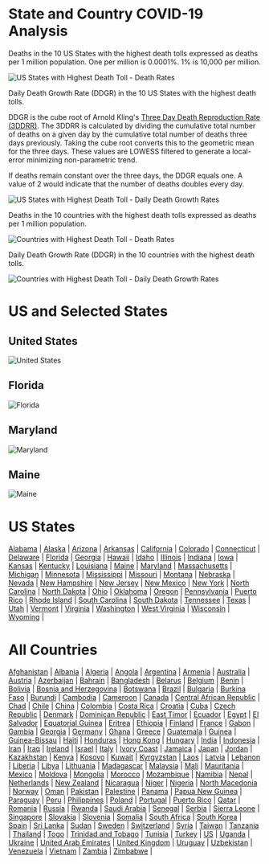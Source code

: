 # State and Country COVID-19 Analysis #
Deaths in the 10 US States with the highest death tolls expressed as deaths per 1 million population. One per million is 0.0001%.  1% is 10,000 per million.

![US States with Highest Death Toll - Death Rates](https://github.com/lintondf/COVIDtoTimeSeries/raw/master/analysis/States10WorstDeathRates.png)

Daily Death Growth Rate (DDGR) in the 10 US States with the highest death tolls.

DDGR is the cube root of Arnold Kling's [Three Day Death Reproduction Rate (3DDRR)](http://www.arnoldkling.com/blog/the-3ddrr/).  The 3DDRR is calculated by dividing the cumulative total number of deaths on a given day by the  cumulative total number of deaths three days previously.  Taking the cube root converts this to the geometric mean for the three days.  These values are LOWESS filtered to generate a local-error minimizing non-parametric trend.

If deaths remain constant over the three days, the DDGR equals one.  A value of 2 would indicate that the number of deaths doubles every day.

![US States with Highest Death Toll - Daily Death Growth Rates](https://github.com/lintondf/COVIDtoTimeSeries/raw/master/analysis/States10WorstDDGR.png)

Deaths in the 10 countries with the highest death tolls expressed as deaths per 1 million population. 

![Countries with Highest Death Toll - Death Rates](https://github.com/lintondf/COVIDtoTimeSeries/raw/master/analysis/Countries10WorstDeathRates.png)

Daily Death Growth Rate (DDGR) in the 10 countries with the highest death tolls.

![Countries with Highest Death Toll - Daily Death Growth Rates](https://github.com/lintondf/COVIDtoTimeSeries/raw/master/analysis/Countries10WorstDDGR.png)

# US and Selected States #
## United States ##
![United States](https://github.com/lintondf/COVIDtoTimeSeries/raw/master/analysis/countries/US.png)

## Florida ##
![Florida](https://github.com/lintondf/COVIDtoTimeSeries/raw/master/analysis/states/Florida.png)

## Maryland ##
![Maryland](https://github.com/lintondf/COVIDtoTimeSeries/raw/master/analysis/states/Maryland.png)

## Maine ##
![Maine](https://github.com/lintondf/COVIDtoTimeSeries/raw/master/analysis/states/Maine.png)

# US States #
<!---states[-->
[Alabama](https://github.com/lintondf/COVIDtoTimeSeries/raw/master/analysis/states/Alabama.png) &#124; 
[Alaska](https://github.com/lintondf/COVIDtoTimeSeries/raw/master/analysis/states/Alaska.png) &#124; 
[Arizona](https://github.com/lintondf/COVIDtoTimeSeries/raw/master/analysis/states/Arizona.png) &#124; 
[Arkansas](https://github.com/lintondf/COVIDtoTimeSeries/raw/master/analysis/states/Arkansas.png) &#124; 
[California](https://github.com/lintondf/COVIDtoTimeSeries/raw/master/analysis/states/California.png) &#124; 
[Colorado](https://github.com/lintondf/COVIDtoTimeSeries/raw/master/analysis/states/Colorado.png) &#124; 
[Connecticut](https://github.com/lintondf/COVIDtoTimeSeries/raw/master/analysis/states/Connecticut.png) &#124; 
[Delaware](https://github.com/lintondf/COVIDtoTimeSeries/raw/master/analysis/states/Delaware.png) &#124; 
[Florida](https://github.com/lintondf/COVIDtoTimeSeries/raw/master/analysis/states/Florida.png) &#124; 
[Georgia](https://github.com/lintondf/COVIDtoTimeSeries/raw/master/analysis/states/Georgia.png) &#124; 
[Hawaii](https://github.com/lintondf/COVIDtoTimeSeries/raw/master/analysis/states/Hawaii.png) &#124; 
[Idaho](https://github.com/lintondf/COVIDtoTimeSeries/raw/master/analysis/states/Idaho.png) &#124; 
[Illinois](https://github.com/lintondf/COVIDtoTimeSeries/raw/master/analysis/states/Illinois.png) &#124; 
[Indiana](https://github.com/lintondf/COVIDtoTimeSeries/raw/master/analysis/states/Indiana.png) &#124; 
[Iowa](https://github.com/lintondf/COVIDtoTimeSeries/raw/master/analysis/states/Iowa.png) &#124; 
[Kansas](https://github.com/lintondf/COVIDtoTimeSeries/raw/master/analysis/states/Kansas.png) &#124; 
[Kentucky](https://github.com/lintondf/COVIDtoTimeSeries/raw/master/analysis/states/Kentucky.png) &#124; 
[Louisiana](https://github.com/lintondf/COVIDtoTimeSeries/raw/master/analysis/states/Louisiana.png) &#124; 
[Maine](https://github.com/lintondf/COVIDtoTimeSeries/raw/master/analysis/states/Maine.png) &#124; 
[Maryland](https://github.com/lintondf/COVIDtoTimeSeries/raw/master/analysis/states/Maryland.png) &#124; 
[Massachusetts](https://github.com/lintondf/COVIDtoTimeSeries/raw/master/analysis/states/Massachusetts.png) &#124; 
[Michigan](https://github.com/lintondf/COVIDtoTimeSeries/raw/master/analysis/states/Michigan.png) &#124; 
[Minnesota](https://github.com/lintondf/COVIDtoTimeSeries/raw/master/analysis/states/Minnesota.png) &#124; 
[Mississippi](https://github.com/lintondf/COVIDtoTimeSeries/raw/master/analysis/states/Mississippi.png) &#124; 
[Missouri](https://github.com/lintondf/COVIDtoTimeSeries/raw/master/analysis/states/Missouri.png) &#124; 
[Montana](https://github.com/lintondf/COVIDtoTimeSeries/raw/master/analysis/states/Montana.png) &#124; 
[Nebraska](https://github.com/lintondf/COVIDtoTimeSeries/raw/master/analysis/states/Nebraska.png) &#124; 
[Nevada](https://github.com/lintondf/COVIDtoTimeSeries/raw/master/analysis/states/Nevada.png) &#124; 
[New Hampshire](https://github.com/lintondf/COVIDtoTimeSeries/raw/master/analysis/states/New%20Hampshire.png) &#124; 
[New Jersey](https://github.com/lintondf/COVIDtoTimeSeries/raw/master/analysis/states/New%20Jersey.png) &#124; 
[New Mexico](https://github.com/lintondf/COVIDtoTimeSeries/raw/master/analysis/states/New%20Mexico.png) &#124; 
[New York](https://github.com/lintondf/COVIDtoTimeSeries/raw/master/analysis/states/New%20York.png) &#124; 
[North Carolina](https://github.com/lintondf/COVIDtoTimeSeries/raw/master/analysis/states/North%20Carolina.png) &#124; 
[North Dakota](https://github.com/lintondf/COVIDtoTimeSeries/raw/master/analysis/states/North%20Dakota.png) &#124; 
[Ohio](https://github.com/lintondf/COVIDtoTimeSeries/raw/master/analysis/states/Ohio.png) &#124; 
[Oklahoma](https://github.com/lintondf/COVIDtoTimeSeries/raw/master/analysis/states/Oklahoma.png) &#124; 
[Oregon](https://github.com/lintondf/COVIDtoTimeSeries/raw/master/analysis/states/Oregon.png) &#124; 
[Pennsylvania](https://github.com/lintondf/COVIDtoTimeSeries/raw/master/analysis/states/Pennsylvania.png) &#124; 
[Puerto Rico](https://github.com/lintondf/COVIDtoTimeSeries/raw/master/analysis/states/Puerto%20Rico.png) &#124; 
[Rhode Island](https://github.com/lintondf/COVIDtoTimeSeries/raw/master/analysis/states/Rhode%20Island.png) &#124; 
[South Carolina](https://github.com/lintondf/COVIDtoTimeSeries/raw/master/analysis/states/South%20Carolina.png) &#124; 
[South Dakota](https://github.com/lintondf/COVIDtoTimeSeries/raw/master/analysis/states/South%20Dakota.png) &#124; 
[Tennessee](https://github.com/lintondf/COVIDtoTimeSeries/raw/master/analysis/states/Tennessee.png) &#124; 
[Texas](https://github.com/lintondf/COVIDtoTimeSeries/raw/master/analysis/states/Texas.png) &#124; 
[Utah](https://github.com/lintondf/COVIDtoTimeSeries/raw/master/analysis/states/Utah.png) &#124; 
[Vermont](https://github.com/lintondf/COVIDtoTimeSeries/raw/master/analysis/states/Vermont.png) &#124; 
[Virginia](https://github.com/lintondf/COVIDtoTimeSeries/raw/master/analysis/states/Virginia.png) &#124; 
[Washington](https://github.com/lintondf/COVIDtoTimeSeries/raw/master/analysis/states/Washington.png) &#124; 
[West Virginia](https://github.com/lintondf/COVIDtoTimeSeries/raw/master/analysis/states/West%20Virginia.png) &#124; 
[Wisconsin](https://github.com/lintondf/COVIDtoTimeSeries/raw/master/analysis/states/Wisconsin.png) &#124; 
[Wyoming](https://github.com/lintondf/COVIDtoTimeSeries/raw/master/analysis/states/Wyoming.png) &#124; 
<!---]states-->

# All Countries # 
<!---countries[-->
[Afghanistan](https://github.com/lintondf/COVIDtoTimeSeries/raw/master/analysis/countries/Afghanistan.png) &#124; 
[Albania](https://github.com/lintondf/COVIDtoTimeSeries/raw/master/analysis/countries/Albania.png) &#124; 
[Algeria](https://github.com/lintondf/COVIDtoTimeSeries/raw/master/analysis/countries/Algeria.png) &#124; 
[Angola](https://github.com/lintondf/COVIDtoTimeSeries/raw/master/analysis/countries/Angola.png) &#124; 
[Argentina](https://github.com/lintondf/COVIDtoTimeSeries/raw/master/analysis/countries/Argentina.png) &#124; 
[Armenia](https://github.com/lintondf/COVIDtoTimeSeries/raw/master/analysis/countries/Armenia.png) &#124; 
[Australia](https://github.com/lintondf/COVIDtoTimeSeries/raw/master/analysis/countries/Australia.png) &#124; 
[Austria](https://github.com/lintondf/COVIDtoTimeSeries/raw/master/analysis/countries/Austria.png) &#124; 
[Azerbaijan](https://github.com/lintondf/COVIDtoTimeSeries/raw/master/analysis/countries/Azerbaijan.png) &#124; 
[Bahrain](https://github.com/lintondf/COVIDtoTimeSeries/raw/master/analysis/countries/Bahrain.png) &#124; 
[Bangladesh](https://github.com/lintondf/COVIDtoTimeSeries/raw/master/analysis/countries/Bangladesh.png) &#124; 
[Belarus](https://github.com/lintondf/COVIDtoTimeSeries/raw/master/analysis/countries/Belarus.png) &#124; 
[Belgium](https://github.com/lintondf/COVIDtoTimeSeries/raw/master/analysis/countries/Belgium.png) &#124; 
[Benin](https://github.com/lintondf/COVIDtoTimeSeries/raw/master/analysis/countries/Benin.png) &#124; 
[Bolivia](https://github.com/lintondf/COVIDtoTimeSeries/raw/master/analysis/countries/Bolivia.png) &#124; 
[Bosnia and Herzegovina](https://github.com/lintondf/COVIDtoTimeSeries/raw/master/analysis/countries/Bosnia%20and%20Herzegovina.png) &#124; 
[Botswana](https://github.com/lintondf/COVIDtoTimeSeries/raw/master/analysis/countries/Botswana.png) &#124; 
[Brazil](https://github.com/lintondf/COVIDtoTimeSeries/raw/master/analysis/countries/Brazil.png) &#124; 
[Bulgaria](https://github.com/lintondf/COVIDtoTimeSeries/raw/master/analysis/countries/Bulgaria.png) &#124; 
[Burkina Faso](https://github.com/lintondf/COVIDtoTimeSeries/raw/master/analysis/countries/Burkina%20Faso.png) &#124; 
[Burundi](https://github.com/lintondf/COVIDtoTimeSeries/raw/master/analysis/countries/Burundi.png) &#124; 
[Cambodia](https://github.com/lintondf/COVIDtoTimeSeries/raw/master/analysis/countries/Cambodia.png) &#124; 
[Cameroon](https://github.com/lintondf/COVIDtoTimeSeries/raw/master/analysis/countries/Cameroon.png) &#124; 
[Canada](https://github.com/lintondf/COVIDtoTimeSeries/raw/master/analysis/countries/Canada.png) &#124; 
[Central African Republic](https://github.com/lintondf/COVIDtoTimeSeries/raw/master/analysis/countries/Central%20African%20Republic.png) &#124; 
[Chad](https://github.com/lintondf/COVIDtoTimeSeries/raw/master/analysis/countries/Chad.png) &#124; 
[Chile](https://github.com/lintondf/COVIDtoTimeSeries/raw/master/analysis/countries/Chile.png) &#124; 
[China](https://github.com/lintondf/COVIDtoTimeSeries/raw/master/analysis/countries/China.png) &#124; 
[Colombia](https://github.com/lintondf/COVIDtoTimeSeries/raw/master/analysis/countries/Colombia.png) &#124; 
[Costa Rica](https://github.com/lintondf/COVIDtoTimeSeries/raw/master/analysis/countries/Costa%20Rica.png) &#124; 
[Croatia](https://github.com/lintondf/COVIDtoTimeSeries/raw/master/analysis/countries/Croatia.png) &#124; 
[Cuba](https://github.com/lintondf/COVIDtoTimeSeries/raw/master/analysis/countries/Cuba.png) &#124; 
[Czech Republic](https://github.com/lintondf/COVIDtoTimeSeries/raw/master/analysis/countries/Czech%20Republic.png) &#124; 
[Denmark](https://github.com/lintondf/COVIDtoTimeSeries/raw/master/analysis/countries/Denmark.png) &#124; 
[Dominican Republic](https://github.com/lintondf/COVIDtoTimeSeries/raw/master/analysis/countries/Dominican%20Republic.png) &#124; 
[East Timor](https://github.com/lintondf/COVIDtoTimeSeries/raw/master/analysis/countries/East%20Timor.png) &#124; 
[Ecuador](https://github.com/lintondf/COVIDtoTimeSeries/raw/master/analysis/countries/Ecuador.png) &#124; 
[Egypt](https://github.com/lintondf/COVIDtoTimeSeries/raw/master/analysis/countries/Egypt.png) &#124; 
[El Salvador](https://github.com/lintondf/COVIDtoTimeSeries/raw/master/analysis/countries/El%20Salvador.png) &#124; 
[Equatorial Guinea](https://github.com/lintondf/COVIDtoTimeSeries/raw/master/analysis/countries/Equatorial%20Guinea.png) &#124; 
[Eritrea](https://github.com/lintondf/COVIDtoTimeSeries/raw/master/analysis/countries/Eritrea.png) &#124; 
[Ethiopia](https://github.com/lintondf/COVIDtoTimeSeries/raw/master/analysis/countries/Ethiopia.png) &#124; 
[Finland](https://github.com/lintondf/COVIDtoTimeSeries/raw/master/analysis/countries/Finland.png) &#124; 
[France](https://github.com/lintondf/COVIDtoTimeSeries/raw/master/analysis/countries/France.png) &#124; 
[Gabon](https://github.com/lintondf/COVIDtoTimeSeries/raw/master/analysis/countries/Gabon.png) &#124; 
[Gambia](https://github.com/lintondf/COVIDtoTimeSeries/raw/master/analysis/countries/Gambia.png) &#124; 
[Georgia](https://github.com/lintondf/COVIDtoTimeSeries/raw/master/analysis/countries/Georgia.png) &#124; 
[Germany](https://github.com/lintondf/COVIDtoTimeSeries/raw/master/analysis/countries/Germany.png) &#124; 
[Ghana](https://github.com/lintondf/COVIDtoTimeSeries/raw/master/analysis/countries/Ghana.png) &#124; 
[Greece](https://github.com/lintondf/COVIDtoTimeSeries/raw/master/analysis/countries/Greece.png) &#124; 
[Guatemala](https://github.com/lintondf/COVIDtoTimeSeries/raw/master/analysis/countries/Guatemala.png) &#124; 
[Guinea](https://github.com/lintondf/COVIDtoTimeSeries/raw/master/analysis/countries/Guinea.png) &#124; 
[Guinea-Bissau](https://github.com/lintondf/COVIDtoTimeSeries/raw/master/analysis/countries/Guinea-Bissau.png) &#124; 
[Haiti](https://github.com/lintondf/COVIDtoTimeSeries/raw/master/analysis/countries/Haiti.png) &#124; 
[Honduras](https://github.com/lintondf/COVIDtoTimeSeries/raw/master/analysis/countries/Honduras.png) &#124; 
[Hong Kong](https://github.com/lintondf/COVIDtoTimeSeries/raw/master/analysis/countries/Hong%20Kong.png) &#124; 
[Hungary](https://github.com/lintondf/COVIDtoTimeSeries/raw/master/analysis/countries/Hungary.png) &#124; 
[India](https://github.com/lintondf/COVIDtoTimeSeries/raw/master/analysis/countries/India.png) &#124; 
[Indonesia](https://github.com/lintondf/COVIDtoTimeSeries/raw/master/analysis/countries/Indonesia.png) &#124; 
[Iran](https://github.com/lintondf/COVIDtoTimeSeries/raw/master/analysis/countries/Iran.png) &#124; 
[Iraq](https://github.com/lintondf/COVIDtoTimeSeries/raw/master/analysis/countries/Iraq.png) &#124; 
[Ireland](https://github.com/lintondf/COVIDtoTimeSeries/raw/master/analysis/countries/Ireland.png) &#124; 
[Israel](https://github.com/lintondf/COVIDtoTimeSeries/raw/master/analysis/countries/Israel.png) &#124; 
[Italy](https://github.com/lintondf/COVIDtoTimeSeries/raw/master/analysis/countries/Italy.png) &#124; 
[Ivory Coast](https://github.com/lintondf/COVIDtoTimeSeries/raw/master/analysis/countries/Ivory%20Coast.png) &#124; 
[Jamaica](https://github.com/lintondf/COVIDtoTimeSeries/raw/master/analysis/countries/Jamaica.png) &#124; 
[Japan](https://github.com/lintondf/COVIDtoTimeSeries/raw/master/analysis/countries/Japan.png) &#124; 
[Jordan](https://github.com/lintondf/COVIDtoTimeSeries/raw/master/analysis/countries/Jordan.png) &#124; 
[Kazakhstan](https://github.com/lintondf/COVIDtoTimeSeries/raw/master/analysis/countries/Kazakhstan.png) &#124; 
[Kenya](https://github.com/lintondf/COVIDtoTimeSeries/raw/master/analysis/countries/Kenya.png) &#124; 
[Kosovo](https://github.com/lintondf/COVIDtoTimeSeries/raw/master/analysis/countries/Kosovo.png) &#124; 
[Kuwait](https://github.com/lintondf/COVIDtoTimeSeries/raw/master/analysis/countries/Kuwait.png) &#124; 
[Kyrgyzstan](https://github.com/lintondf/COVIDtoTimeSeries/raw/master/analysis/countries/Kyrgyzstan.png) &#124; 
[Laos](https://github.com/lintondf/COVIDtoTimeSeries/raw/master/analysis/countries/Laos.png) &#124; 
[Latvia](https://github.com/lintondf/COVIDtoTimeSeries/raw/master/analysis/countries/Latvia.png) &#124; 
[Lebanon](https://github.com/lintondf/COVIDtoTimeSeries/raw/master/analysis/countries/Lebanon.png) &#124; 
[Liberia](https://github.com/lintondf/COVIDtoTimeSeries/raw/master/analysis/countries/Liberia.png) &#124; 
[Libya](https://github.com/lintondf/COVIDtoTimeSeries/raw/master/analysis/countries/Libya.png) &#124; 
[Lithuania](https://github.com/lintondf/COVIDtoTimeSeries/raw/master/analysis/countries/Lithuania.png) &#124; 
[Madagascar](https://github.com/lintondf/COVIDtoTimeSeries/raw/master/analysis/countries/Madagascar.png) &#124; 
[Malaysia](https://github.com/lintondf/COVIDtoTimeSeries/raw/master/analysis/countries/Malaysia.png) &#124; 
[Mali](https://github.com/lintondf/COVIDtoTimeSeries/raw/master/analysis/countries/Mali.png) &#124; 
[Mauritania](https://github.com/lintondf/COVIDtoTimeSeries/raw/master/analysis/countries/Mauritania.png) &#124; 
[Mexico](https://github.com/lintondf/COVIDtoTimeSeries/raw/master/analysis/countries/Mexico.png) &#124; 
[Moldova](https://github.com/lintondf/COVIDtoTimeSeries/raw/master/analysis/countries/Moldova.png) &#124; 
[Mongolia](https://github.com/lintondf/COVIDtoTimeSeries/raw/master/analysis/countries/Mongolia.png) &#124; 
[Morocco](https://github.com/lintondf/COVIDtoTimeSeries/raw/master/analysis/countries/Morocco.png) &#124; 
[Mozambique](https://github.com/lintondf/COVIDtoTimeSeries/raw/master/analysis/countries/Mozambique.png) &#124; 
[Namibia](https://github.com/lintondf/COVIDtoTimeSeries/raw/master/analysis/countries/Namibia.png) &#124; 
[Nepal](https://github.com/lintondf/COVIDtoTimeSeries/raw/master/analysis/countries/Nepal.png) &#124; 
[Netherlands](https://github.com/lintondf/COVIDtoTimeSeries/raw/master/analysis/countries/Netherlands.png) &#124; 
[New Zealand](https://github.com/lintondf/COVIDtoTimeSeries/raw/master/analysis/countries/New%20Zealand.png) &#124; 
[Nicaragua](https://github.com/lintondf/COVIDtoTimeSeries/raw/master/analysis/countries/Nicaragua.png) &#124; 
[Niger](https://github.com/lintondf/COVIDtoTimeSeries/raw/master/analysis/countries/Niger.png) &#124; 
[Nigeria](https://github.com/lintondf/COVIDtoTimeSeries/raw/master/analysis/countries/Nigeria.png) &#124; 
[North Macedonia](https://github.com/lintondf/COVIDtoTimeSeries/raw/master/analysis/countries/North%20Macedonia.png) &#124; 
[Norway](https://github.com/lintondf/COVIDtoTimeSeries/raw/master/analysis/countries/Norway.png) &#124; 
[Oman](https://github.com/lintondf/COVIDtoTimeSeries/raw/master/analysis/countries/Oman.png) &#124; 
[Pakistan](https://github.com/lintondf/COVIDtoTimeSeries/raw/master/analysis/countries/Pakistan.png) &#124; 
[Palestine](https://github.com/lintondf/COVIDtoTimeSeries/raw/master/analysis/countries/Palestine.png) &#124; 
[Panama](https://github.com/lintondf/COVIDtoTimeSeries/raw/master/analysis/countries/Panama.png) &#124; 
[Papua New Guinea](https://github.com/lintondf/COVIDtoTimeSeries/raw/master/analysis/countries/Papua%20New%20Guinea.png) &#124; 
[Paraguay](https://github.com/lintondf/COVIDtoTimeSeries/raw/master/analysis/countries/Paraguay.png) &#124; 
[Peru](https://github.com/lintondf/COVIDtoTimeSeries/raw/master/analysis/countries/Peru.png) &#124; 
[Philippines](https://github.com/lintondf/COVIDtoTimeSeries/raw/master/analysis/countries/Philippines.png) &#124; 
[Poland](https://github.com/lintondf/COVIDtoTimeSeries/raw/master/analysis/countries/Poland.png) &#124; 
[Portugal](https://github.com/lintondf/COVIDtoTimeSeries/raw/master/analysis/countries/Portugal.png) &#124; 
[Puerto Rico](https://github.com/lintondf/COVIDtoTimeSeries/raw/master/analysis/countries/Puerto%20Rico.png) &#124; 
[Qatar](https://github.com/lintondf/COVIDtoTimeSeries/raw/master/analysis/countries/Qatar.png) &#124; 
[Romania](https://github.com/lintondf/COVIDtoTimeSeries/raw/master/analysis/countries/Romania.png) &#124; 
[Russia](https://github.com/lintondf/COVIDtoTimeSeries/raw/master/analysis/countries/Russia.png) &#124; 
[Rwanda](https://github.com/lintondf/COVIDtoTimeSeries/raw/master/analysis/countries/Rwanda.png) &#124; 
[Saudi Arabia](https://github.com/lintondf/COVIDtoTimeSeries/raw/master/analysis/countries/Saudi%20Arabia.png) &#124; 
[Senegal](https://github.com/lintondf/COVIDtoTimeSeries/raw/master/analysis/countries/Senegal.png) &#124; 
[Serbia](https://github.com/lintondf/COVIDtoTimeSeries/raw/master/analysis/countries/Serbia.png) &#124; 
[Sierra Leone](https://github.com/lintondf/COVIDtoTimeSeries/raw/master/analysis/countries/Sierra%20Leone.png) &#124; 
[Singapore](https://github.com/lintondf/COVIDtoTimeSeries/raw/master/analysis/countries/Singapore.png) &#124; 
[Slovakia](https://github.com/lintondf/COVIDtoTimeSeries/raw/master/analysis/countries/Slovakia.png) &#124; 
[Slovenia](https://github.com/lintondf/COVIDtoTimeSeries/raw/master/analysis/countries/Slovenia.png) &#124; 
[Somalia](https://github.com/lintondf/COVIDtoTimeSeries/raw/master/analysis/countries/Somalia.png) &#124; 
[South Africa](https://github.com/lintondf/COVIDtoTimeSeries/raw/master/analysis/countries/South%20Africa.png) &#124; 
[South Korea](https://github.com/lintondf/COVIDtoTimeSeries/raw/master/analysis/countries/South%20Korea.png) &#124; 
[Spain](https://github.com/lintondf/COVIDtoTimeSeries/raw/master/analysis/countries/Spain.png) &#124; 
[Sri Lanka](https://github.com/lintondf/COVIDtoTimeSeries/raw/master/analysis/countries/Sri%20Lanka.png) &#124; 
[Sudan](https://github.com/lintondf/COVIDtoTimeSeries/raw/master/analysis/countries/Sudan.png) &#124; 
[Sweden](https://github.com/lintondf/COVIDtoTimeSeries/raw/master/analysis/countries/Sweden.png) &#124; 
[Switzerland](https://github.com/lintondf/COVIDtoTimeSeries/raw/master/analysis/countries/Switzerland.png) &#124; 
[Syria](https://github.com/lintondf/COVIDtoTimeSeries/raw/master/analysis/countries/Syria.png) &#124; 
[Taiwan](https://github.com/lintondf/COVIDtoTimeSeries/raw/master/analysis/countries/Taiwan.png) &#124; 
[Tanzania](https://github.com/lintondf/COVIDtoTimeSeries/raw/master/analysis/countries/Tanzania.png) &#124; 
[Thailand](https://github.com/lintondf/COVIDtoTimeSeries/raw/master/analysis/countries/Thailand.png) &#124; 
[Togo](https://github.com/lintondf/COVIDtoTimeSeries/raw/master/analysis/countries/Togo.png) &#124; 
[Trinidad and Tobago](https://github.com/lintondf/COVIDtoTimeSeries/raw/master/analysis/countries/Trinidad%20and%20Tobago.png) &#124; 
[Tunisia](https://github.com/lintondf/COVIDtoTimeSeries/raw/master/analysis/countries/Tunisia.png) &#124; 
[Turkey](https://github.com/lintondf/COVIDtoTimeSeries/raw/master/analysis/countries/Turkey.png) &#124; 
[US](https://github.com/lintondf/COVIDtoTimeSeries/raw/master/analysis/countries/US.png) &#124; 
[Uganda](https://github.com/lintondf/COVIDtoTimeSeries/raw/master/analysis/countries/Uganda.png) &#124; 
[Ukraine](https://github.com/lintondf/COVIDtoTimeSeries/raw/master/analysis/countries/Ukraine.png) &#124; 
[United Arab Emirates](https://github.com/lintondf/COVIDtoTimeSeries/raw/master/analysis/countries/United%20Arab%20Emirates.png) &#124; 
[United Kingdom](https://github.com/lintondf/COVIDtoTimeSeries/raw/master/analysis/countries/United%20Kingdom.png) &#124; 
[Uruguay](https://github.com/lintondf/COVIDtoTimeSeries/raw/master/analysis/countries/Uruguay.png) &#124; 
[Uzbekistan](https://github.com/lintondf/COVIDtoTimeSeries/raw/master/analysis/countries/Uzbekistan.png) &#124; 
[Venezuela](https://github.com/lintondf/COVIDtoTimeSeries/raw/master/analysis/countries/Venezuela.png) &#124; 
[Vietnam](https://github.com/lintondf/COVIDtoTimeSeries/raw/master/analysis/countries/Vietnam.png) &#124; 
[Zambia](https://github.com/lintondf/COVIDtoTimeSeries/raw/master/analysis/countries/Zambia.png) &#124; 
[Zimbabwe](https://github.com/lintondf/COVIDtoTimeSeries/raw/master/analysis/countries/Zimbabwe.png) &#124; 
<!---]countries-->
